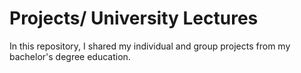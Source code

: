 # Projects/ University Lectures
In this repository, I shared my individual and group projects from my bachelor's degree education. 
